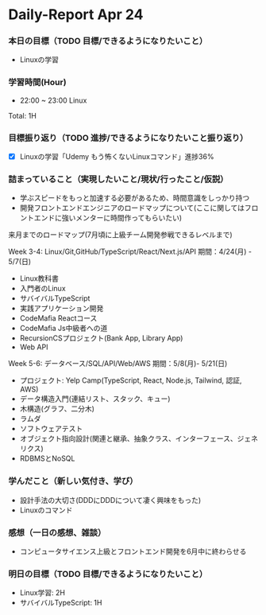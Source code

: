 # Daily-Report Apr 24

### 本日の目標（TODO 目標/できるようになりたいこと）
- Linuxの学習

### 学習時間(Hour)
- 22:00 ~ 23:00 Linux

Total: 1H

### 目標振り返り（TODO 進捗/できるようになりたいこと振り返り）
- [x] Linuxの学習「Udemy もう怖くないLinuxコマンド」進捗36%


### 詰まっていること（実現したいこと/現状/行ったこと/仮説）
- 学ぶスピードをもっと加速する必要があるため、時間意識をしっかり持つ
- 開発フロントエンドエンジニアのロードマップについて(ここに関してはフロントエンドに強いメンターに時間作ってもらいたい)

来月までのロードマップ(7月頃に上級チーム開発参戦できるレベルまで)

Week 3-4: Linux/Git,GitHub/TypeScript/React/Next.js/API
期間：4/24(月) - 5/7(日)
- Linux教科書
- 入門者のLinux
- サバイバルTypeScript
- 実践アプリケーション開発
- CodeMafia Reactコース
- CodeMafia Js中級者への道
- RecursionCSプロジェクト(Bank App, Library App)
- Web API

Week 5-6: データベース/SQL/API/Web/AWS
期間：5/8(月)- 5/21(日)
- プロジェクト: Yelp Camp(TypeScript, React, Node.js, Tailwind, 認証, AWS)
- データ構造入門(連結リスト、スタック、キュー)
- 木構造(グラフ、二分木)
- ラムダ
- ソフトウェアテスト
- オブジェクト指向設計(関連と継承、抽象クラス、インターフェース、ジェネリクス)
- RDBMSとNoSQL


### 学んだこと（新しい気付き、学び）
- 設計手法の大切さ(DDDにDDDについて凄く興味をもった)
- Linuxのコマンド

### 感想（一日の感想、雑談）
- コンピュータサイエンス上級とフロントエンド開発を6月中に終わらせる

### 明日の目標（TODO 目標/できるようになりたいこと）
- Linux学習: 2H
- サバイバルTypeScript: 1H